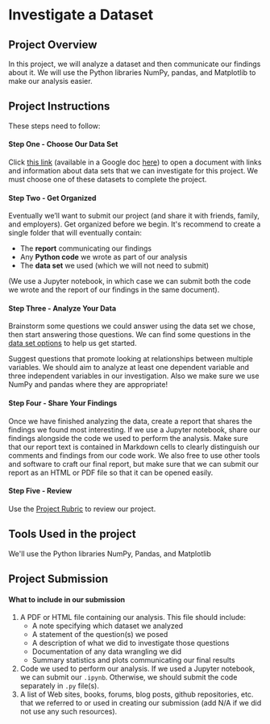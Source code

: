 # Investigate a Dataset
## Project Overview
In this project, we will analyze a dataset and then communicate our findings about it. We will use the Python libraries NumPy, pandas, and Matplotlib to make our analysis easier.

## Project Instructions
These steps need to follow:
#### Step One - Choose Our Data Set
Click [this link](https://s3.amazonaws.com/video.udacity-data.com/topher/2018/July/5b57919a_data-set-options/data-set-options.pdf) (available in a Google doc [here](https://docs.google.com/document/d/e/2PACX-1vTlVmknRRnfy_4eTrjw5hYGaiQim5ctr9naaRd4V9du2B5bxpd8FEH3KtDgp8qVekw7Cj1GLk1IXdZi/pub?embedded=True)) to open a document with links and information about data sets that we can investigate for this project. We must choose one of these datasets to complete the project.

#### Step Two - Get Organized
Eventually we’ll want to submit our project (and share it with friends, family, and employers). Get organized before we begin. It's recommend to create a single folder that will eventually contain:

- The **report** communicating our findings
- Any **Python code** we wrote as part of our analysis
- The **data set** we used (which we will not need to submit)

(We use a Jupyter notebook, in which case we can submit both the code we wrote and the report of our findings in the same document).

#### Step Three - Analyze Your Data
Brainstorm some questions we could answer using the data set we chose, then start answering those questions. We can find some questions in the [data set options](https://s3.amazonaws.com/video.udacity-data.com/topher/2018/July/5b57919a_data-set-options/data-set-options.pdf) to help us get started.

Suggest questions that promote looking at relationships between multiple variables. We should aim to analyze at least one dependent variable and three independent variables in our investigation. Also we make sure we use NumPy and pandas where they are appropriate!

#### Step Four - Share Your Findings
Once we have finished analyzing the data, create a report that shares the findings we found most interesting. If we use a Jupyter notebook, share our findings alongside the code we used to perform the analysis. Make sure that our report text is contained in Markdown cells to clearly distinguish our comments and findings from our code work. We also free to use other tools and software to craft our final report, but make sure that we can submit our report as an HTML or PDF file so that it can be opened easily.

#### Step Five - Review
Use the [Project Rubric](https://review.udacity.com/#!/rubrics/3025/view) to review our project.



## Tools Used in the project
We'll use the Python libraries NumPy, Pandas, and Matplotlib

## Project Submission
#### What to include in our submission
1. A PDF or HTML file containing our analysis. This file should include:
   - A note specifying which dataset we analyzed
   - A statement of the question(s) we posed
   - A description of what we did to investigate those questions
   - Documentation of any data wrangling we did
   - Summary statistics and plots communicating our final results
2. Code we used to perform our analysis. If we used a Jupyter notebook, we can submit our `.ipynb`. Otherwise, we should submit the code separately in `.py` file(s).
3. A list of Web sites, books, forums, blog posts, github repositories, etc. that we referred to or used in creating our submission (add N/A if we did not use any such resources).
